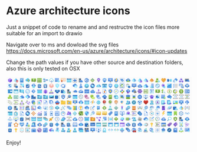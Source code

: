 # Azure architecture icons

Just a snippet of code to rename and and restructre the icon files more suitable for an import to drawio

Navigate over to ms and dowload the svg files
https://docs.microsoft.com/en-us/azure/architecture/icons/#icon-updates

Change the path values if you have other source and destination folders, also this is only tested on OSX

![all](graphics/all.png)

Enjoy!
